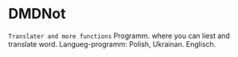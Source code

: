# DMDNot
``Translater and more functions``
Programm. where you can liest and translate word. Langueg-programm:  Polish, Ukrainan. Englisch.
